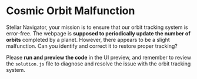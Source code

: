 # Cosmic Orbit Malfunction

Stellar Navigator, your mission is to ensure that our orbit tracking system is error-free. The webpage is **supposed to periodically update the number of orbits** completed by a planet. However, there appears to be a slight malfunction. Can you identify and correct it to restore proper tracking?

Please **run and preview the code** in the UI preview, and remember to review the `solution.js` file to diagnose and resolve the issue with the orbit tracking system.

